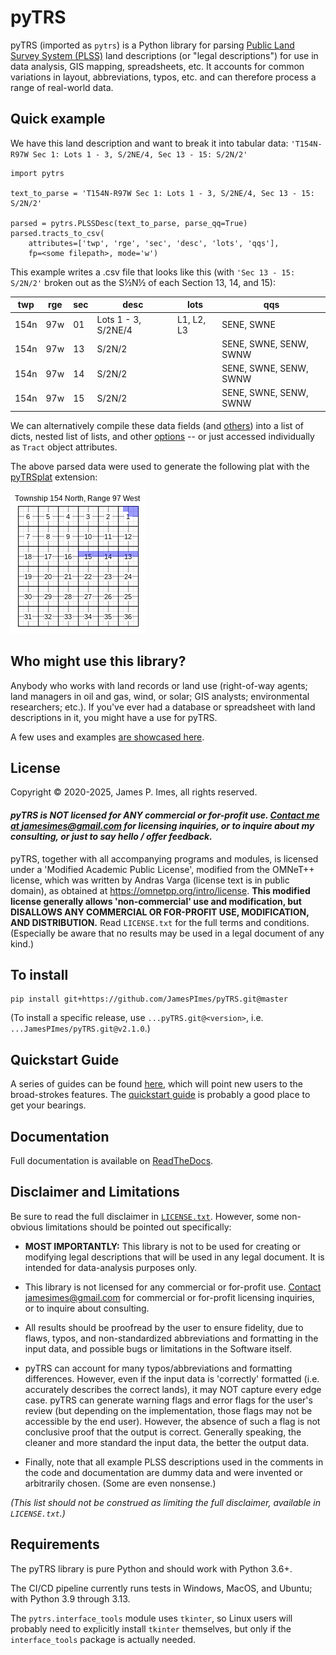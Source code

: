 # pyTRS

pyTRS (imported as `pytrs`) is a Python library for parsing [Public Land Survey System (PLSS)](https://en.wikipedia.org/wiki/Public_Land_Survey_System) land descriptions (or "legal descriptions") for use in data analysis, GIS mapping, spreadsheets, etc. It accounts for common variations in layout, abbreviations, typos, etc. and can therefore process a range of real-world data.

## Quick example

We have this land description and want to break it into tabular data: `'T154N-R97W Sec 1: Lots 1 - 3, S/2NE/4, Sec 13 - 15: S/2N/2'`
```
import pytrs

text_to_parse = 'T154N-R97W Sec 1: Lots 1 - 3, S/2NE/4, Sec 13 - 15: S/2N/2'

parsed = pytrs.PLSSDesc(text_to_parse, parse_qq=True)
parsed.tracts_to_csv(
    attributes=['twp', 'rge', 'sec', 'desc', 'lots', 'qqs'],
    fp=<some filepath>, mode='w')
```
This example writes a .csv file that looks like this (with `'Sec 13 - 15: S/2N/2'` broken out as the S½N½ of each Section 13, 14, and 15):

| twp | rge | sec | desc                | lots |   qqs |
|------|-----|-----|---------------------|------|--------|
| 154n | 97w | 01  | Lots 1 - 3, S/2NE/4 | L1, L2, L3 | SENE, SWNE |
| 154n | 97w | 13  | S/2N/2              | | SENE, SWNE, SENW, SWNW |
| 154n | 97w | 14  | S/2N/2              | | SENE, SWNE, SENW, SWNW |
| 154n | 97w | 15  | S/2N/2              | | SENE, SWNE, SENW, SWNW |

We can alternatively compile these data fields (and [others](guides/guides/tract_attributes.md#tract-attributes)) into a list of dicts, nested list of lists, and other [options](guides/guides/extracting_data.md#extracting-bulk) -- or just accessed individually as `Tract` object attributes.

The above parsed data were used to generate the following plat with the [pyTRSplat](https://GitHub.com/JamesPImes/pyTRSplat) extension:

![quick_example](guides/guides/assets/quick_example_plat.png)


## Who might use this library?

Anybody who works with land records or land use (right-of-way agents; land managers in oil and gas, wind, or solar; GIS analysts; environmental researchers; etc.).  If you've ever had a database or spreadsheet with land descriptions in it, you might have a use for pyTRS.

A few uses and examples [are showcased here](guides/guides/examples.md).


## License
Copyright © 2020-2025, James P. Imes, all rights reserved.

#### *__pyTRS is NOT licensed for ANY commercial or for-profit use. [Contact me at <jamesimes@gmail.com>](mailto:jamesimes@gmail.com) for licensing inquiries, or to inquire about my consulting, or just to say hello / offer feedback.__*

pyTRS, together with all accompanying programs and modules, is licensed under a 'Modified Academic Public License', modified from the OMNeT++ license, which was written by Andras Varga (license text is in public domain), as obtained at <https://omnetpp.org/intro/license>. __This modified license generally allows 'non-commercial' use and modification, but DISALLOWS ANY COMMERCIAL OR FOR-PROFIT USE, MODIFICATION, AND DISTRIBUTION.__  Read `LICENSE.txt` for the full terms and conditions. (Especially be aware that no results may be used in a legal document of any kind.)


## To install

```
pip install git+https://github.com/JamesPImes/pyTRS.git@master
```

(To install a specific release, use `...pyTRS.git@<version>`, i.e. `...JamesPImes/pyTRS.git@v2.1.0`.)


## Quickstart Guide
A series of guides can be found [here](guides/readme.md), which will point new users to the broad-strokes features. The [quickstart guide](guides/guides/quickstart.md) is probably a good place to get your bearings.

## Documentation

Full documentation is available on [ReadTheDocs](https://pytrs.readthedocs.io/en/latest/index.html).

## Disclaimer and Limitations
Be sure to read the full disclaimer in [`LICENSE.txt`](LICENSE.txt). However, some non-obvious limitations should be pointed out specifically:
* __MOST IMPORTANTLY:__ This library is not to be used for creating or modifying legal descriptions that will be used in any legal document. It is intended for data-analysis purposes only.

* This library is not licensed for any commercial or for-profit use. [Contact <jamesimes@gmail.com>](mailto:jamesimes@gmail.com) for commercial or for-profit licensing inquiries, or to inquire about consulting.

* All results should be proofread by the user to ensure fidelity, due to flaws, typos, and non-standardized abbreviations and formatting in the input data, and possible bugs or limitations in the Software itself.

* pyTRS can account for many typos/abbreviations and formatting differences. However, even if the input data is 'correctly' formatted (i.e. accurately describes the correct lands), it may NOT capture every edge case. pyTRS can generate warning flags and error flags for the user's review (but depending on the implementation, those flags may not be accessible by the end user). However, the absence of such a flag is not conclusive proof that the output is correct. Generally speaking, the cleaner and more standard the input data, the better the output data.

* Finally, note that all example PLSS descriptions used in the comments in the code and documentation are dummy data and were invented or arbitrarily chosen. (Some are even nonsense.)

*(This list should not be construed as limiting the full disclaimer, available in `LICENSE.txt`.)*


## Requirements
The pyTRS library is pure Python and should work with Python 3.6+.

The CI/CD pipeline currently runs tests in Windows, MacOS, and Ubuntu; with Python 3.9 through 3.13.

The ``pytrs.interface_tools`` module uses ``tkinter``, so Linux users will probably need to explicitly install ``tkinter`` themselves, but only if the ``interface_tools`` package is actually needed.
